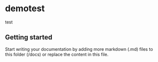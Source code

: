 # demotest

test

## Getting started

Start writing your documentation by adding more markdown (.md) files to this
folder (/docs) or replace the content in this file.
